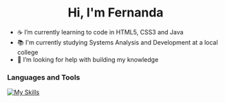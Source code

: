 <h1 align="center">Hi, I'm Fernanda</h1>

- ☕ I’m currently learning to code in HTML5, CSS3 and Java
- 📚 I'm currently studying Systems Analysis and Development at a local college
- 🤯 I’m looking for help with building my knowledge

<h3 align="left">Languages and Tools</h3>

[![My Skills](https://skillicons.dev/icons?i=git,github,html,java)](#)

